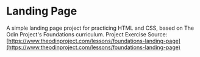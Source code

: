 #  Landing Page
A simple landing page project for practicing HTML and CSS, based on The Odin Project's Foundations curriculum. 
Project Exercise Source: [https://www.theodinproject.com/lessons/foundations-landing-page](https://www.theodinproject.com/lessons/foundations-landing-page)
